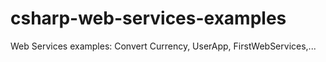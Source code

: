 # csharp-web-services-examples
Web Services examples: Convert Currency, UserApp, FirstWebServices,...
